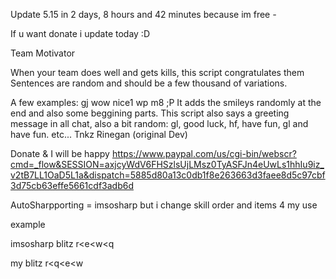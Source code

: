 Update 5.15 in 2 days, 8 hours and 42 minutes because im free *-*

If u want donate i update today :D

Team Motivator

When your team does well and gets kills, this script congratulates them
Sentences are random and should be a few thousand of variations.

A few examples:
gj
wow nice1
wp m8 ;P
It adds the smileys randomly at the end and also some beggining parts.
This script also says a greeting message in all chat, also a bit random:
gl, good luck, hf, have fun, gl and have fun.
etc...
Tnkz Rinegan (original Dev)

Donate & I will be happy https://www.paypal.com/us/cgi-bin/webscr?cmd=_flow&SESSION=axjcyWdV6FHSzlsUjLMsz0TyASFJn4eUwLs1hhIu9iz_v2tB7LL1OaD5L1a&dispatch=5885d80a13c0db1f8e263663d3faee8d5c97cbf3d75cb63effe5661cdf3adb6d

AutoSharpporting = imsosharp but i change skill order and items 4 my use

example

imsosharp blitz r<e<w<q

my blitz r<q<e<w
